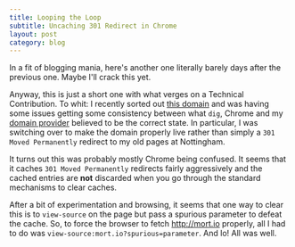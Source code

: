 ```yaml
---
title: Looping the Loop
subtitle: Uncaching 301 Redirect in Chrome
layout: post
category: blog
---
```


In a fit of blogging mania, here's another one literally barely days after the
previous one. Maybe I'll crack this yet.

Anyway, this is just a short one with what verges on a Technical Contribution.
To whit: I recently sorted out [this domain](http://mort.io/) and was having
some issues getting some consistency between what `dig`, Chrome and my
[domain provider](http://gandi.net) believed to be the correct state. In
particular, I was switching over to make the domain properly live rather than
simply a `301 Moved Permanently` redirect to my old pages at Nottingham.

It turns out this was probably mostly Chrome being confused. It seems that it
caches `301 Moved Permanently` redirects fairly aggressively and the cached
entries are __not__ discarded when you go through the standard mechanisms to
clear caches.

After a bit of experimentation and browsing, it seems that one way to clear this
is to `view-source` on the page but pass a spurious parameter to defeat the
cache. So, to force the browser to fetch <http://mort.io> properly, all I had to
do was `view-source:mort.io?spurious=parameter`. And lo! All was well.
